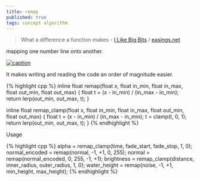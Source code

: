 ```yaml
---
title: remap
published: true
tags: concept algorithm
---
```

> What a difference a function makes - [I Like Big Bits](http://www.ilikebigbits.com/2015_02_05_remap.html) / [easings.net]( http://easings.net/ )

mapping one number line onto another.

[![caption](http://www.ilikebigbits.com/2015_02_05_remap/remap.png) ](http://www.ilikebigbits.com/2015_02_05_remap.html)

It makes writing and reading the code an order of magnitude easier. 

{% highlight cpp %}
inline float remap(float x, float in_min, float in_max,
                   float out_min, float out_max)
{
    float t = (x - in_min) / (in_max - in_min);
    return lerp(out_min, out_max, t);
}

inline float remap_clamp(float x, float in_min, float in_max,
                         float out_min, float out_max)
{
    float t = (x - in_min) / (in_max - in_min);
    t = clamp(t, 0, 1);
    return lerp(out_min, out_max, t);
}
{% endhighlight %}

Usage

{% highlight cpp %}
alpha = remap_clamp(time, fade_start, fade_stop, 1, 0);
normal_encoded = remap(normal, -1, +1, 0, 255);
normal = remap(normal_encoded, 0, 255, -1, +1);
brightness = remap_clamp(distance, inner_radius, outer_radius, 1, 0);
water_height = remap(noise, -1, +1, min_height, max_height);
{% endhighlight %}